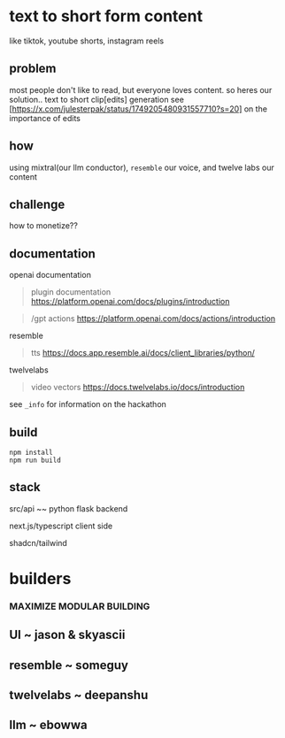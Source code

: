 # text to short form content 
like tiktok, youtube shorts, instagram reels

## problem
most people don't like to read, but everyone loves content. so heres our solution.. text to short clip[edits] generation
see [https://x.com/julesterpak/status/1749205480931557710?s=20] on the importance of edits

## how
using mixtral(our llm conductor), `resemble` our voice, and twelve labs our content

## challenge
how to monetize??

## documentation
openai documentation
 > plugin documentation
   https://platform.openai.com/docs/plugins/introduction

 > /gpt actions
   https://platform.openai.com/docs/actions/introduction

resemble
 > tts
   https://docs.app.resemble.ai/docs/client_libraries/python/

twelvelabs
 > video vectors
   https://docs.twelvelabs.io/docs/introduction

see ```_info``` for information on the hackathon

## build
```
npm install
npm run build
```

## stack
src/api ~~ python flask backend

next.js/typescript client side

shadcn/tailwind

# builders

### MAXIMIZE MODULAR BUILDING

## UI ~ jason & skyascii

## resemble ~ someguy

## twelvelabs ~ deepanshu

## llm ~ ebowwa


